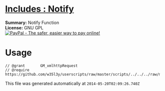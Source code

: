 
# [Includes : Notify](.)

**Summary:** Notify Function<br />
**License:** GNU GPL<br />
[![PayPal - The safer, easier way to pay online!](https://www.paypalobjects.com/en_US/i/btn/btn_donate_SM.gif "PayPal - The safer, easier way to pay online!")](http://goo.gl/Fv19S)

# Usage
```
// @grant		GM_xmlhttpRequest
// @require	https://github.com/w35l3y/userscripts/raw/master/scripts/../../../raw/master/includes/Includes__Notify/292725.user.js
```

This file was generated automatically at `2014-05-20T02:09:26.740Z`